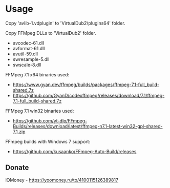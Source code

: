# Usage

Copy 'avlib-1.vdplugin' to 'VirtualDub2\plugins64' folder.

Copy FFMpeg DLLs to 'VirtualDub2' folder.
* avcodec-61.dll
* avformat-61.dll
* avutil-59.dll
* swresample-5.dll
* swscale-8.dll 

FFMpeg 7.1 x64 binaries used:
* https://www.gyan.dev/ffmpeg/builds/packages/ffmpeg-7.1-full_build-shared.7z
* https://github.com/GyanD/codexffmpeg/releases/download/7.1/ffmpeg-7.1-full_build-shared.7z

FFMpeg 7.1 win32 binaries used:
* https://github.com/yt-dlp/FFmpeg-Builds/releases/download/latest/ffmpeg-n7.1-latest-win32-gpl-shared-7.1.zip

FFmpeg builds with Windows 7 support:
* https://github.com/kusaanko/FFmpeg-Auto-Build/releases

## Donate

ЮMoney - https://yoomoney.ru/to/4100115126389817
